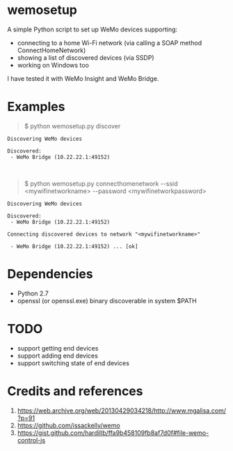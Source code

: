# wemosetup
A simple Python script to set up WeMo devices supporting:
 - connecting to a home Wi-Fi network (via calling a SOAP method ConnectHomeNetwork)
 - showing a list of discovered devices (via SSDP)
 - working on Windows too

I have tested it with WeMo Insight and WeMo Bridge.

# Examples

> $ python wemosetup.py discover

```
Discovering WeMo devices

Discovered:
 - WeMo Bridge (10.22.22.1:49152)
```
<br/>

> $ python wemosetup.py connecthomenetwork --ssid \<mywifinetworkname> --password \<mywifinetworkpassword>

```
Discovering WeMo devices

Discovered:
 - WeMo Bridge (10.22.22.1:49152)

Connecting discovered devices to network "<mywifinetworkname>"

 - WeMo Bridge (10.22.22.1:49152) ... [ok]

```
# Dependencies
- Python 2.7
- openssl (or openssl.exe) binary discoverable in system $PATH

# TODO
 - support getting end devices
 - support adding end devices
 - support switching state of end devices

# Credits and references
1. https://web.archive.org/web/20130429034218/http://www.mgalisa.com/?p=91
2. https://github.com/issackelly/wemo
3. https://gist.github.com/hardillb/ffa9b458109fb8af7d0f#file-wemo-control-js
